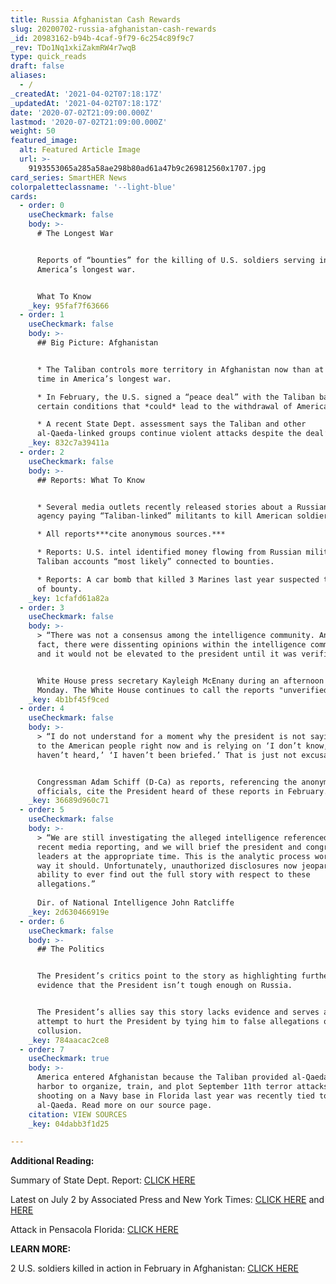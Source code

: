 ```yaml
---
title: Russia Afghanistan Cash Rewards
slug: 20200702-russia-afghanistan-cash-rewards
_id: 20983162-b94b-4caf-9f79-6c254c89f9c7
_rev: TDo1Nq1xkiZakmRW4r7wqB
type: quick_reads
draft: false
aliases:
  - /
_createdAt: '2021-04-02T07:18:17Z'
_updatedAt: '2021-04-02T07:18:17Z'
date: '2020-07-02T21:09:00.000Z'
lastmod: '2020-07-02T21:09:00.000Z'
weight: 50
featured_image:
  alt: Featured Article Image
  url: >-
    9193553065a285a58ae298b80ad61a47b9c269812560x1707.jpg
card_series: SmartHER News
colorpaletteclassname: '--light-blue'
cards:
  - order: 0
    useCheckmark: false
    body: >-
      # The Longest War


      Reports of “bounties” for the killing of U.S. soldiers serving in
      America’s longest war.


      What To Know
    _key: 95faf7f63666
  - order: 1
    useCheckmark: false
    body: >-
      ## Big Picture: Afghanistan


      * The Taliban controls more territory in Afghanistan now than at any other
      time in America’s longest war.

      * In February, the U.S. signed a “peace deal” with the Taliban based on
      certain conditions that *could* lead to the withdrawal of American forces.

      * A recent State Dept. assessment says the Taliban and other
      al-Qaeda-linked groups continue violent attacks despite the deal’s terms.
    _key: 832c7a39411a
  - order: 2
    useCheckmark: false
    body: >-
      ## Reports: What To Know


      * Several media outlets recently released stories about a Russian military
      agency paying “Taliban-linked” militants to kill American soldiers.

      * All reports***cite anonymous sources.***

      * Reports: U.S. intel identified money flowing from Russian military to
      Taliban accounts “most likely” connected to bounties.

      * Reports: A car bomb that killed 3 Marines last year suspected to be part
      of bounty.
    _key: 1cfafd61a82a
  - order: 3
    useCheckmark: false
    body: >-
      > “There was not a consensus among the intelligence community. And, in
      fact, there were dissenting opinions within the intelligence community,
      and it would not be elevated to the president until it was verified.”


      White House press secretary Kayleigh McEnany during an afternoon briefing
      Monday. The White House continues to call the reports "unverified."
    _key: 4b1bf45f9ced
  - order: 4
    useCheckmark: false
    body: >-
      > “I do not understand for a moment why the president is not saying this
      to the American people right now and is relying on ‘I don’t know,’ ‘I
      haven’t heard,’ ‘I haven’t been briefed.’ That is just not excusable.”


      Congressman Adam Schiff (D-Ca) as reports, referencing the anonymous
      officials, cite the President heard of these reports in February.
    _key: 36689d960c71
  - order: 5
    useCheckmark: false
    body: >-
      > “We are still investigating the alleged intelligence referenced in
      recent media reporting, and we will brief the president and congressional
      leaders at the appropriate time. This is the analytic process working the
      way it should. Unfortunately, unauthorized disclosures now jeopardize our
      ability to ever find out the full story with respect to these
      allegations.”  
        
      Dir. of National Intelligence John Ratcliffe
    _key: 2d630466919e
  - order: 6
    useCheckmark: false
    body: >-
      ## The Politics


      The President’s critics point to the story as highlighting further
      evidence that the President isn’t tough enough on Russia.


      The President’s allies say this story lacks evidence and serves as another
      attempt to hurt the President by tying him to false allegations of Russian
      collusion.
    _key: 784aacac2ce8
  - order: 7
    useCheckmark: true
    body: >-
      America entered Afghanistan because the Taliban provided al-Qaeda a safe
      harbor to organize, train, and plot September 11th terror attacks. A
      shooting on a Navy base in Florida last year was recently tied to
      al-Qaeda. Read more on our source page.
    citation: VIEW SOURCES
    _key: 04dabb3f1d25

---
```

**Additional Reading:**

Summary of State Dept. Report: [CLICK HERE](https://www.longwarjournal.org/archives/2020/06/pakistan-a-safe-haven-for-terror-groups-u-s-state-department.php)

Latest on July 2 by Associated Press and New York Times: [CLICK HERE](https://apnews.com/d903d870a96ab53087e3f9dd39ab0198) and [HERE](https://www.nytimes.com/2020/06/30/us/politics/russian-bounties-afghanistan-intelligence.html)

Attack in Pensacola Florida: [CLICK HERE](https://www.nytimes.com/2020/05/18/us/politics/justice-department-al-qaeda-florida-naval-base-shooting.html)

**LEARN MORE:**

2 U.S. soldiers killed in action in February in Afghanistan: [CLICK HERE](https://smarthernews.com/article/u-s-military-spokesman-col-sonny-leggett-on-two-u-s-soldiers-killed-this-weekend-in-afghanistan/)